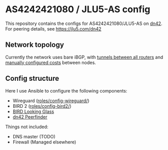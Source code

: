 # AS4242421080 / JLU5-AS config

This repository contains the configs for AS4242421080/JLU5-AS on [dn42](https://dn42.net/Home). For peering details, see https://jlu5.com/dn42

## Network topology

Currently the network uses bare iBGP, with [tunnels between all routers](roles/config-wireguard/tasks) and [manually configured costs](roles/config-bird2/config/ibgp_costs.yml) between nodes.

## Config structure

Here I use Ansible to configure the following components:

- Wireguard ([roles/config-wireguard/](roles/config-wireguard/))
- BIRD 2 ([roles/config-bird2/](roles/config-bird2/))
- [BIRD Looking Glass](https://github.com/sesa-me/bird-lg)
- [dn42 Peerfinder](https://dn42.us/peers)

Things not included:

- DNS master (TODO)
- Firewall (Managed elsewhere)
